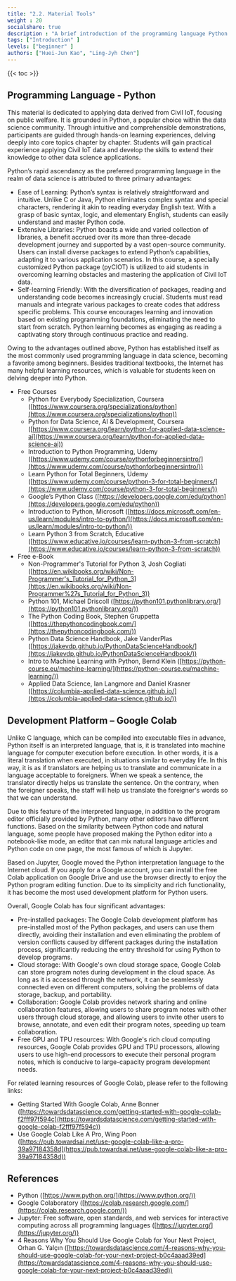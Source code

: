 ```yaml
---
title: "2.2. Material Tools"
weight : 20
socialshare: true
description : "A brief introduction of the programming language Python and the development platform Google Colab used in the materials"
tags: ["Introduction" ]
levels: ["beginner" ]
authors: ["Huei-Jun Kao", "Ling-Jyh Chen"]
---
```


{{< toc >}}

## Programming Language - Python

This material is dedicated to applying data derived from Civil IoT, focusing on public welfare. It is grounded in Python, a popular choice within the data science community. Through intuitive and comprehensible demonstrations, participants are guided through hands-on learning experiences, delving deeply into core topics chapter by chapter. Students will gain practical experience applying Civil IoT data and develop the skills to extend their knowledge to other data science applications.

Python’s rapid ascendancy as the preferred programming language in the realm of data science is attributed to three primary advantages:

- Ease of Learning: Python’s syntax is relatively straightforward and intuitive. Unlike C or Java, Python eliminates complex syntax and special characters, rendering it akin to reading everyday English text. With a grasp of basic syntax, logic, and elementary English, students can easily understand and master Python code.
- Extensive Libraries: Python boasts a wide and varied collection of libraries, a benefit accrued over its more than three-decade development journey and supported by a vast open-source community. Users can install diverse packages to extend Python’s capabilities, adapting it to various application scenarios. In this course, a specially customized Python package (pyCIOT) is utilized to aid students in overcoming learning obstacles and mastering the application of Civil IoT data.
- Self-learning Friendly: With the diversification of packages, reading and understanding code becomes increasingly crucial. Students must read manuals and integrate various packages to create codes that address specific problems. This course encourages learning and innovation based on existing programming foundations, eliminating the need to start from scratch. Python learning becomes as engaging as reading a captivating story through continuous practice and reading.

Owing to the advantages outlined above, Python has established itself as the most commonly used programming language in data science, becoming a favorite among beginners. Besides traditional textbooks, the Internet has many helpful learning resources, which is valuable for students keen on delving deeper into Python.

- Free Courses
    - Python for Everybody Specialization, Coursera ([https://www.coursera.org/specializations/python](https://www.coursera.org/specializations/python))
    - Python for Data Science, AI & Development, Coursera ([https://www.coursera.org/learn/python-for-applied-data-science-ai](https://www.coursera.org/learn/python-for-applied-data-science-ai))
    - Introduction to Python Programming, Udemy ([https://www.udemy.com/course/pythonforbeginnersintro/](https://www.udemy.com/course/pythonforbeginnersintro/))
    - Learn Python for Total Beginners, Udemy ([https://www.udemy.com/course/python-3-for-total-beginners/](https://www.udemy.com/course/python-3-for-total-beginners/))
    - Google’s Python Class ([https://developers.google.com/edu/python](https://developers.google.com/edu/python))
    - Introduction to Python, Microsoft ([https://docs.microsoft.com/en-us/learn/modules/intro-to-python/](https://docs.microsoft.com/en-us/learn/modules/intro-to-python/))
    - Learn Python 3 from Scratch, Educative ([https://www.educative.io/courses/learn-python-3-from-scratch](https://www.educative.io/courses/learn-python-3-from-scratch))
- Free e-Book
    - Non-Programmer's Tutorial for Python 3, Josh Cogliati ([https://en.wikibooks.org/wiki/Non-Programmer's_Tutorial_for_Python_3](https://en.wikibooks.org/wiki/Non-Programmer%27s_Tutorial_for_Python_3))
    - Python 101, Michael Driscoll ([https://python101.pythonlibrary.org/](https://python101.pythonlibrary.org/))
    - The Python Coding Book, Stephen Gruppetta ([https://thepythoncodingbook.com/](https://thepythoncodingbook.com/))
    - Python Data Science Handbook, Jake VanderPlas ([https://jakevdp.github.io/PythonDataScienceHandbook/](https://jakevdp.github.io/PythonDataScienceHandbook/))
    - Intro to Machine Learning with Python, Bernd Klein ([https://python-course.eu/machine-learning/](https://python-course.eu/machine-learning/))
    - Applied Data Science, Ian Langmore and Daniel Krasner ([https://columbia-applied-data-science.github.io/](https://columbia-applied-data-science.github.io/))

## Development Platform – Google Colab

Unlike C language, which can be compiled into executable files in advance, Python itself is an interpreted language, that is, it is translated into machine language for computer execution before execution. In other words, it is a literal translation when executed, in situations similar to everyday life. In this way, it is as if translators are helping us to translate and communicate in a language acceptable to foreigners. When we speak a sentence, the translator directly helps us translate the sentence. On the contrary, when the foreigner speaks, the staff will help us translate the foreigner's words so that we can understand.

Due to this feature of the interpreted language, in addition to the program editor officially provided by Python, many other editors have different functions. Based on the similarity between Python code and natural language, some people have proposed making the Python editor into a notebook-like mode, an editor that can mix natural language articles and Python code on one page, the most famous of which is Jupyter.

Based on Jupyter, Google moved the Python interpretation language to the Internet cloud. If you apply for a Google account, you can install the free Colab application on Google Drive and use the browser directly to enjoy the Python program editing function. Due to its simplicity and rich functionality, it has become the most used development platform for Python users.

Overall, Google Colab has four significant advantages:

- Pre-installed packages: The Google Colab development platform has pre-installed most of the Python packages, and users can use them directly, avoiding their installation and even eliminating the problem of version conflicts caused by different packages during the installation process, significantly reducing the entry threshold for using Python to develop programs.
- Cloud storage: With Google's own cloud storage space, Google Colab can store program notes during development in the cloud space. As long as it is accessed through the network, it can be seamlessly connected even on different computers, solving the problems of data storage, backup, and portability.
- Collaboration: Google Colab provides network sharing and online collaboration features, allowing users to share program notes with other users through cloud storage, and allowing users to invite other users to browse, annotate, and even edit their program notes, speeding up team collaboration.
- Free GPU and TPU resources: With Google's rich cloud computing resources, Google Colab provides GPU and TPU processors, allowing users to use high-end processors to execute their personal program notes, which is conducive to large-capacity program development needs.

For related learning resources of Google Colab, please refer to the following links:

- Getting Started With Google Colab, Anne Bonner ([https://towardsdatascience.com/getting-started-with-google-colab-f2fff97f594c](https://towardsdatascience.com/getting-started-with-google-colab-f2fff97f594c))
- Use Google Colab Like A Pro, Wing Poon ([https://pub.towardsai.net/use-google-colab-like-a-pro-39a97184358d](https://pub.towardsai.net/use-google-colab-like-a-pro-39a97184358d))

## References

- Python ([https://www.python.org/](https://www.python.org/))
- Google Colaboratory ([https://colab.research.google.com/](https://colab.research.google.com/))
- Jupyter: Free software, open standards, and web services for interactive computing across all programming languages  ([https://jupyter.org/](https://jupyter.org/))
- 4 Reasons Why You Should Use Google Colab for Your Next Project, Orhan G. Yalçın ([https://towardsdatascience.com/4-reasons-why-you-should-use-google-colab-for-your-next-project-b0c4aaad39ed](https://towardsdatascience.com/4-reasons-why-you-should-use-google-colab-for-your-next-project-b0c4aaad39ed))
